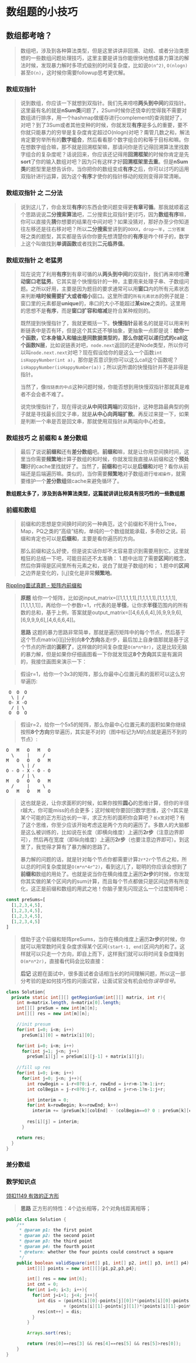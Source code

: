 # 数组题的小技巧

## 数组都考啥？
>数组吧，涉及到各种算法类型，但是这里讲讲非回溯、动规、或者分治类思想的一些数组问题处理技巧，这里主要是讲当你能很快地想成暴力算法的解法时候，发现暴力解时多项式级别的时间复杂度，比如说`O(n^2)`, `O(nlogn)`甚至`O(n)`，这时候你需要followup思考更优解。

### 数组双指针
>说到数组，你应该一下就想到双指针。我们先来唠唠**两头到中间**的双指针。这里最有名的就是**nSum类**问题了，2Sum时候你还侥幸的觉得我不需要对数组进行排序，用一个hashmap做缓存进行complement的查询就好了，对吧？到了3Sum或者其他变种的时候，你就发现**有序**是多么的重要，要不你就只能暴力的穷举是复杂度肯定超过O(nlogn)对吧？甭管几数之和，解法肯定要穷举所有的**数字组合**，然后看看那个数字组合的和等于目标和嘛。你在想数字组合嘛，那不就是回溯框架嘛，那请问你是否记得回溯算法里找数字组合的复杂度呢？话说回来，你应该还记得用**回溯框架**的时候你肯定是先**sort**了你的输入数组对吧？因为只有这样才好**回溯框架里去重**。但是**nSum类**的题型里是想告诉你，当你把你的数组变成**有序**之后，你可以讨巧的运用双指针进行运算，因为这个**有序**才使你的指针移动的规则变得非常清晰。

### 数组双指针 之 二分法
>说到这儿了，你会发现**有序**的东西会使问题变得更**有章可循**。那我就顺着这个思路说说**二分搜索算法**吧，二分搜索比双指针更讨巧，因为**数组有序**嘛，你可以直接先**猜**你想要的结果在中间对吧？如果没猜对，那好办至少你知道往左移还是往右移对吧？所以**二分搜索**里讲到的`OOXX`，`drop一半`，`二分答案`呀之类的题型，其实都是告诉你你要先想清楚你的**有序**是咋个样子的，数学上这个叫做找到**单调函数**或者找到**二元临界值**。

### 数组双指针 之 老猛男
>现在说完了利用**有序**到有章可循的从**两头到中间**的双指针，我们再来唠唠**滑动窗口老猛男**。它其实是个快慢指针的一种，主要用来处理子串、子数组问题。之所以好用，主要是因为题目的要求通常可以用**窗口**内的所有元素状态来判断**啥时候需要扩大或者缩小**窗口。这里所谓的`所有元素状态`的例子就是：窗口里的元素都是**unique**的，串口的大小不能超过**某size**之类的。这里用的思想不是**有序**，而是**窗口扩容和缩减**是符合某种规则的。
>
>既然提到快慢指针了，我就更概括一下。**快慢指针**最著名的就是可以用来判断链表中是否有环，但是这个其实还不够抽象，更抽象一点即是说：**给你一个函数，它本身输入和输出是同数据类型的，那么你就可以递归式的call这个函数N层**，比如说链表对吧，`node.next`返回的还是Node类型，所以你可以叫`node.next.next`对吧？现在假设给你的是这么一个函数`int isHappyNumber(int a)`，那你是否意识到你可以这么call这个函数呢？`isHappyNumber(isHappyNumber(a))`；所以说所谓的快慢指针并不是非得是指针。
>
>当然了，像`找链表的中点`这种问题时候，你能否想到用快慢双指针那就真是难者不会会者不难了。
>
>说完快慢指针了，现在得说说**从中间往两端**的双指针，这种思路最典型的例子就是寻找最长回文子串，就是**从中心向两端扩散**。再反过来提一下，如果是判断一个串是否是回文串，那就使用双指针从两端向中心检查。

### 数组技巧 之 前缀和 & 差分数组
>最后了说说**前缀和**还有**差分数组**吧。**前缀和**嘛，就是让你用空间换时间，这里当你需要**频繁地**计算子数组的和时候，你就发现我直接从前缀和这个**预处理**好的cache里找就好了。当然了，**前缀和**也可以是**后缀和**对吧？看你从前端还是后端遍历嘛。类似的，当你需要**频繁地**对子数组进行`增减操作`，就需要维护一个**差分数组**做cache来避免循环了。
>

**数组题太多了，涉及到各种算法类型，这篇就讲讲比较具有技巧性的一些数组题** 

### 前缀和数组
> 前缀和的思想是空间换时间的另一种典范，这个前缀和不用什么Tree，Map，PQ之类的“高级”结构，单纯的一个数组就能承载，多奇妙之说。前缀和肯定也可以是**后缀和**，主要是看你遍历的方向。
>
> 那么前缀和这么好使，但是说实话你却不太容易意识到需要用到它。这里就粗狂的总结一下吧，可能目前还不太准确：
>1.题中出现了需要**区间**的概念，然后你算得是区间里所有元素之和，说白了就是子数组的和；
>1.题中的**区间**之边界是变化的，[i,j]变化是非常**频繁地**。
>
>
[Rippling面试真题 - 矩阵内前缀和]()
>**原题** 给你一个矩阵，比如说input_matrix=[[1,1,1,1,1],[1,1,1,1,1],[1,1,1,1,1],[1,1,1,1,1]]，再给你一个参数r=1，r代表的是**半径**，让你求**半径**范围内的所有数的总和，基于上例，答案就是output_matrix=[[4,6,6,6,4],[6,9,9,9,6],[6,9,9,9,6],[4,6,6,6,4]]。
>
>**思路** 这题的暴力思路非常简单，那就是遍历矩阵中的每个节点，然后基于这个节点matrix[i][j]分别向**8个方向**各走r步，最后加上自身值那就是基于这个节点的所谓的**面积了**，这样做的时间复杂度是`O(m*n*8r)`，这是比较无脑的暴力解，但是如果你仔细画图看一下你就发现这**8个方向**其实是有漏洞的，我接住画图来演示一下：

> 假设r=1，给你一个3x3的矩阵，那么你最中心位置元素的面积可以这么穷举遍历:
> 
```
 O  O  O
  \ | /
 O- X -O
  / | \
 O  O  O
```
>
> 假设r=2，给你一个5x5的矩阵，那么你最中心位置元素的面积如果你继续按照**8个方向**穷举遍历，其实是不对的（图中标记为M的点就是遍历不到的节点）:
> 
```
O   M   O   M   O
  \     |     /
M   O   O   O   M
      \ | /
O - O - X - O - O
      / | \
M   O   O   O   M
  /     |     \
O   M   O   M   O
```
> 这也就是说，让你求面积的时候，如果你按照**圆心**的思维计算，但你的半径r越大，你可能miss的点会更多；这时候呢你要回归数学思维，这个r其实是某个可能的正方形边长的一半，求正方形的面积你会算吧？`长x宽`对吧？有了这个思维，你至少应该开始考虑这是两个方向的遍历了。多数人的大脑都是这么被训练的，比如说在长度（即横向维度）上遍历**2r步**（注意边界即可），然后再在宽度（即纵向维度）上遍历**2r步**（也要注意边界即可）。到这里了，我觉得才算有了暴力解的思路了。
>
> 暴力解的问题的话，就是针对每个节点你都需要计算`2r*2r`个节点之和，所以总的时间复杂度就是`O(m*n*4r^2)`，看到这儿了，聪明的你应该会想到了**前缀和**数组的用处了。也就是说当你在横向维度上遍历**2r步**的时候，你发现你其实做的某个区间内的sum计算，而且每个节点都做只是区间边界有所变化，这正是前缀和数组的用武之地！你脑子里先闪现这么一个过度矩阵吧：
```js
const preSums=[
  [1,2,3,4,5],
  [1,2,3,4,5],
  [1,2,3,4,5],
  [1,2,3,4,5]
]
```
> 借助于这个前缀和矩阵preSums，当你在横向维度上遍历**2r步**的时候，你就可以用常数时间复杂度求得某个区间`(start-1, end]`区间内的和了。这样就可以只走一个方向，即自上而下，这样我们就可以将时间复杂度降到`O(m*n*2r)`，直接看代码会比较直接：
>
> **后记** 这题在面试中，很多面试者会话相当长的时间理解问题，所以这一部分考验的是如何技巧性的问面试官，让面试官没有机会给你*误导信号*。
```java
class Solution{
  private static int[][] getRegionSum(int[][] matrix, int r){
    int m=matrix.length, n=matrix[0].length;
    int[][] preSum = new int[m][n];
    int[][] res = new int[m][n];

    //init presum
    for(int i=0; i<m; i++)
      preSum[i][0] = matrix[i][0];

    for(int i=0; i<m; i++)
      for(int j=1; j<n; j++)
        preSum[i][j] = preSum[i][j-1] + matrix[i][j];
    
    //fill up res
    for(int i=0; i<m; i++)
      for(int j=0; j<n; j++){
        int rowBegin = i-r<0?0:i-r, rowEnd = i+r>m-1?m-1:i+r;
        int colBegin = j-r<0?0:j-r, colEnd = j+r>n-1?n-1:j+r;

        int interim = 0;
        for(int k=rowBegin; k<=rowEnd; k++)
          interim += (preSum[k][colEnd] - (colBegin==0? 0 : preSum[k][colBegin-1]));
        
        res[i][j] = interim;
      }

    return res;
  }
}
```

### 差分数组

### 数学知识点
[领扣1149 有效的正方形](https://www.lintcode.com/problem/1149)
> **思路** 正方形的特性：4个边长相等，2个对角线距离相等；
```java
public class Solution {
    /**
     * @param p1: the first point
     * @param p2: the second point
     * @param p3: the third point
     * @param p4: the fourth point
     * @return: whether the four points could construct a square
     */
    public boolean validSquare(int[] p1, int[] p2, int[] p3, int[] p4) {
        int[][] points = new int[][]{p1,p2,p3,p4};

        int[] res = new int[6];
        int cnt = 0;
        for(int i=0; i<3; i++){
          for(int j=i+1; j<4; j++){
            int dis = (points[i][0]-points[j][0])*(points[i][0]-points[j][0]) 
                      + (points[i][1]-points[j][1])*(points[i][1]-points[j][1]);
            res[cnt++] = dis;
          }
        }

        Arrays.sort(res);

        return (res[0]==res[3] && res[4]==res[5] && res[5]>res[0]);
    }
}
```